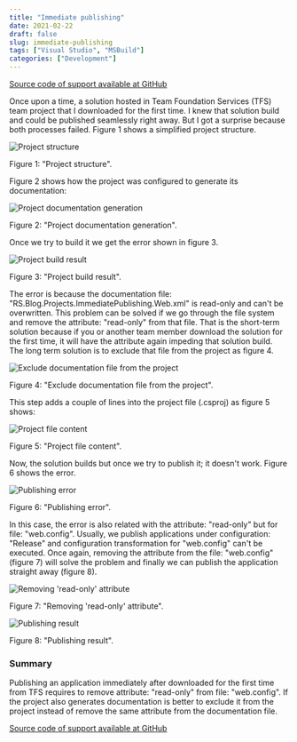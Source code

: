 ```yaml
---
title: "Immediate publishing"
date: 2021-02-22
draft: false
slug: immediate-publishing
tags: ["Visual Studio", "MSBuild"]
categories: ["Development"]
---
```

[Source code of support available at GitHub](https://github.com/rsotolongo/RS.Blog.Projects/tree/main/ImmediatePublishing)

Once upon a time, a solution hosted in Team Foundation Services (TFS) team project that I downloaded for the first time. I knew that solution build and could be published seamlessly right away. But I got a surprise because both processes failed. Figure 1 shows a simplified project structure.

![Project structure](/immediate-publishing/01.png)

Figure 1: "Project structure".

Figure 2 shows how the project was configured to generate its documentation:

![Project documentation generation](/immediate-publishing/02.png)

Figure 2: "Project documentation generation".

Once we try to build it we get the error shown in figure 3.

![Project build result](/immediate-publishing/03.png)

Figure 3: "Project build result".

The error is because the documentation file: "RS.Blog.Projects.ImmediatePublishing.Web.xml" is read-only and can't be overwritten. This problem can be solved if we go through the file system and remove the attribute: "read-only" from that file. That is the short-term solution because if you or another team member download the solution for the first time, it will have the attribute again impeding that solution build. The long term solution is to exclude that file from the project as figure 4.

![Exclude documentation file from the project](/immediate-publishing/04.png)

Figure 4: "Exclude documentation file from the project".

This step adds a couple of lines into the project file (.csproj) as figure 5 shows:

![Project file content](/immediate-publishing/05.png)

Figure 5: "Project file content".

Now, the solution builds but once we try to publish it; it doesn't work. Figure 6 shows the error.

![Publishing error](/immediate-publishing/06.png)

Figure 6: "Publishing error".

In this case, the error is also related with the attribute: "read-only" but for file: "web.config". Usually, we publish applications under configuration: "Release" and configuration transformation for "web.config" can't be executed. Once again, removing the attribute from the file: "web.config" (figure 7) will solve the problem and finally we can publish the application straight away (figure 8).

![Removing 'read-only' attribute](/immediate-publishing/07.png)

Figure 7: "Removing 'read-only' attribute".

![Publishing result](/immediate-publishing/08.png)

Figure 8: "Publishing result".

### Summary ###

Publishing an application immediately after downloaded for the first time from TFS requires to remove attribute: "read-only" from file: "web.config". If the project also generates documentation is better to exclude it from the project instead of remove the same attribute from the documentation file.

[Source code of support available at GitHub](https://github.com/rsotolongo/RS.Blog.Projects/tree/main/ImmediatePublishing)
